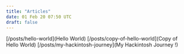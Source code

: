 ```yaml
---
title: "Articles"
date: 01 Feb 20 07:50 UTC
draft: false
---
```


[/posts/hello-world](Hello World)
[/posts/copy-of-hello-world](Copy of Hello World)
[/posts/my-hackintosh-journey](My Hackintosh Journey !)